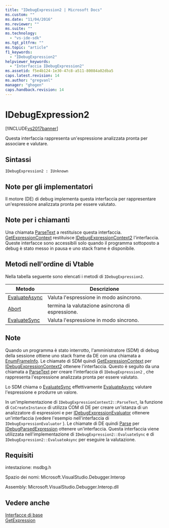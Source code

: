 ```yaml
---
title: "IDebugExpression2 | Microsoft Docs"
ms.custom: ""
ms.date: "11/04/2016"
ms.reviewer: ""
ms.suite: ""
ms.technology: 
  - "vs-ide-sdk"
ms.tgt_pltfrm: ""
ms.topic: "article"
f1_keywords: 
  - "IDebugExpression2"
helpviewer_keywords: 
  - "Interfaccia IDebugExpression2"
ms.assetid: f5e4b124-1e30-47c8-a511-80084a02dba5
caps.latest.revision: 14
ms.author: "gregvanl"
manager: "ghogen"
caps.handback.revision: 14
---
```

# IDebugExpression2
[!INCLUDE[vs2017banner](../../../code-quality/includes/vs2017banner.md)]

Questa interfaccia rappresenta un'espressione analizzata pronta per associare e valutare.  
  
## Sintassi  
  
```  
IDebugExpression2 : IUnknown  
```  
  
## Note per gli implementatori  
 Il motore \(DE\) di debug implementa questa interfaccia per rappresentare un'espressione analizzata pronta per essere valutato.  
  
## Note per i chiamanti  
 Una chiamata [ParseText](../../../extensibility/debugger/reference/idebugexpressioncontext2-parsetext.md) a restituisce questa interfaccia.  [GetExpressionContext](../../../extensibility/debugger/reference/idebugstackframe2-getexpressioncontext.md) restituisce [IDebugExpressionContext2](../../../extensibility/debugger/reference/idebugexpressioncontext2.md) l'interfaccia.  Queste interfacce sono accessibili solo quando il programma sottoposto a debug è stato messo in pausa e uno stack frame è disponibile.  
  
## Metodi nell'ordine di Vtable  
 Nella tabella seguente sono elencati i metodi di `IDebugExpression2`.  
  
|Metodo|Descrizione|  
|------------|-----------------|  
|[EvaluateAsync](../../../extensibility/debugger/reference/idebugexpression2-evaluateasync.md)|Valuta l'espressione in modo asincrono.|  
|[Abort](../../../extensibility/debugger/reference/idebugexpression2-abort.md)|termina la valutazione asincrona di espressione.|  
|[EvaluateSync](../../../extensibility/debugger/reference/idebugexpression2-evaluatesync.md)|Valuta l'espressione in modo sincrono.|  
  
## Note  
 Quando un programma è stato interrotto, l'amministratore \(SDM\) di debug della sessione ottiene uno stack frame da DE con una chiamata a [EnumFrameInfo](../../../extensibility/debugger/reference/idebugthread2-enumframeinfo.md).  Le chiamate di SDM quindi [GetExpressionContext](../../../extensibility/debugger/reference/idebugstackframe2-getexpressioncontext.md) per [IDebugExpressionContext2](../../../extensibility/debugger/reference/idebugexpressioncontext2.md) ottenere l'interfaccia.  Questo è seguito da una chiamata a [ParseText](../../../extensibility/debugger/reference/idebugexpressioncontext2-parsetext.md) per creare l'interfaccia di `IDebugExpression2` , che rappresenta l'espressione analizzata pronta per essere valutato.  
  
 Lo SDM chiama o [EvaluateSync](../../../extensibility/debugger/reference/idebugexpression2-evaluatesync.md) effettivamente [EvaluateAsync](../../../extensibility/debugger/reference/idebugexpression2-evaluateasync.md) valutare l'espressione e produrre un valore.  
  
 In un'implementazione di `IDebugExpressionContext2::ParseText`, la funzione di `CoCreateInstance` di utilizza COM di DE per creare un'istanza di un analizzatore di espressioni e per [IDebugExpressionEvaluator](../../../extensibility/debugger/reference/idebugexpressionevaluator.md) ottenere un'interfaccia \(vedere l'esempio nell'interfaccia di `IDebugExpressionEvaluator` \).  Le chiamate di DE quindi [Parse](../../../extensibility/debugger/reference/idebugexpressionevaluator-parse.md) per [IDebugParsedExpression](../../../extensibility/debugger/reference/idebugparsedexpression.md) ottenere un'interfaccia.  Questa interfaccia viene utilizzata nell'implementazione di `IDebugExpression2::EvaluateSync` e di `IDebugExpression2::EvaluateAsync` per eseguire la valutazione.  
  
## Requisiti  
 intestazione: msdbg.h  
  
 Spazio dei nomi: Microsoft.VisualStudio.Debugger.Interop  
  
 Assembly: Microsoft.VisualStudio.Debugger.Interop.dll  
  
## Vedere anche  
 [Interfacce di base](../../../extensibility/debugger/reference/core-interfaces.md)   
 [GetExpression](../../../extensibility/debugger/reference/idebugexpressionevaluationcompleteevent2-getexpression.md)